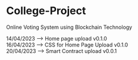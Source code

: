 # College-Project
Online Voting System using Blockchain Technology

14/04/2023 --> Home page upload v0.1.0 <br>
16/04/2023 --> CSS for Home Page Upload v0.1.0 <br>
20/04/2023 --> Smart Contract upload v0.0.1 <br>
